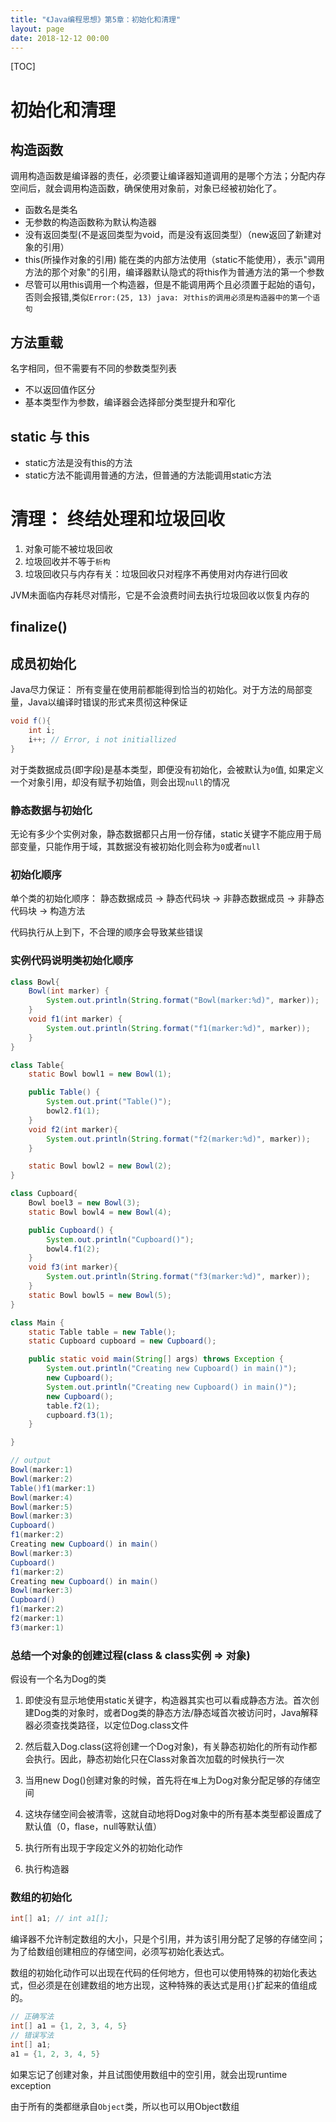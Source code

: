 ```yaml
---
title: "《Java编程思想》第5章：初始化和清理"
layout: page
date: 2018-12-12 00:00
---
```


[TOC]

# 初始化和清理

## 构造函数

调用构造函数是编译器的责任，必须要让编译器知道调用的是哪个方法；分配内存空间后，就会调用构造函数，确保使用对象前，对象已经被初始化了。

* 函数名是类名
* 无参数的构造函数称为默认构造器
* 没有返回类型(不是返回类型为void，而是没有返回类型）（new返回了新建对象的引用）
* this(所操作对象的引用) 能在类的内部方法使用（static不能使用），表示"调用方法的那个对象"的引用，编译器默认隐式的将this作为普通方法的第一个参数
* 尽管可以用this调用一个构造器，但是不能调用两个且必须置于起始的语句，否则会报错,类似`Error:(25, 13) java: 对this的调用必须是构造器中的第一个语句`

## 方法重载

名字相同，但不需要有不同的参数类型列表

* 不以返回值作区分
* 基本类型作为参数，编译器会选择部分类型提升和窄化

## static 与 this

* static方法是没有this的方法
* static方法不能调用普通的方法，但普通的方法能调用static方法

# 清理： 终结处理和垃圾回收

1. 对象可能不被垃圾回收
2. 垃圾回收并不等于`析构`
3. 垃圾回收只与内存有关：垃圾回收只对程序不再使用对内存进行回收

JVM未面临内存耗尽对情形，它是不会浪费时间去执行垃圾回收以恢复内存的

## finalize()

## 成员初始化

Java尽力保证： 所有变量在使用前都能得到恰当的初始化。对于方法的局部变量，Java以编译时错误的形式来贯彻这种保证

```java
void f(){
    int i;
    i++; // Error, i not initiallized
}
```

对于类数据成员(即字段)是基本类型，即便没有初始化，会被默认为`0`值, 如果定义一个对象引用，却没有赋予初始值，则会出现`null`的情况

### 静态数据与初始化

无论有多少个实例对象，静态数据都只占用一份存储，static关键字不能应用于局部变量，只能作用于域，其数据没有被初始化则会称为`0`或者`null`

### 初始化顺序

单个类的初始化顺序： 静态数据成员 -> 静态代码块 -> 非静态数据成员 -> 非静态代码块 -> 构造方法

代码执行从上到下，不合理的顺序会导致某些错误

### 实例代码说明类初始化顺序

```java
class Bowl{
    Bowl(int marker) {
        System.out.println(String.format("Bowl(marker:%d)", marker));
    }
    void f1(int marker) {
        System.out.println(String.format("f1(marker:%d)", marker));
    }
}

class Table{
    static Bowl bowl1 = new Bowl(1);

    public Table() {
        System.out.print("Table()");
        bowl2.f1(1);
    }
    void f2(int marker){
        System.out.println(String.format("f2(marker:%d)", marker));
    }

    static Bowl bowl2 = new Bowl(2);
}

class Cupboard{
    Bowl boel3 = new Bowl(3);
    static Bowl bowl4 = new Bowl(4);

    public Cupboard() {
        System.out.println("Cupboard()");
        bowl4.f1(2);
    }
    void f3(int marker){
        System.out.println(String.format("f3(marker:%d)", marker));
    }
    static Bowl bowl5 = new Bowl(5);
}

class Main {
    static Table table = new Table();
    static Cupboard cupboard = new Cupboard();

    public static void main(String[] args) throws Exception {
        System.out.println("Creating new Cupboard() in main()");
        new Cupboard();
        System.out.println("Creating new Cupboard() in main()");
        new Cupboard();
        table.f2(1);
        cupboard.f3(1);
    }

}
```

```java
// output
Bowl(marker:1)
Bowl(marker:2)
Table()f1(marker:1)
Bowl(marker:4)
Bowl(marker:5)
Bowl(marker:3)
Cupboard()
f1(marker:2)
Creating new Cupboard() in main()
Bowl(marker:3)
Cupboard()
f1(marker:2)
Creating new Cupboard() in main()
Bowl(marker:3)
Cupboard()
f1(marker:2)
f2(marker:1)
f3(marker:1)
```

### 总结一个对象的创建过程(class & class实例 => 对象)

假设有一个名为Dog的类

1. 即使没有显示地使用static关键字，构造器其实也可以看成静态方法。首次创建Dog类的对象时，或者Dog类的静态方法/静态域首次被访问时，Java解释器必须查找类路径，以定位Dog.class文件
2. 然后载入Dog.class(这将创建一个Dog对象)，有关静态初始化的所有动作都会执行。因此，静态初始化只在Class对象首次加载的时候执行一次

3. 当用new Dog()创建对象的时候，首先将在`堆`上为Dog对象分配足够的存储空间
4. 这块存储空间会被清零，这就自动地将Dog对象中的所有基本类型都设置成了默认值（0，flase，null等默认值）
5. 执行所有出现于字段定义外的初始化动作
6. 执行构造器

### 数组的初始化

```java
int[] a1; // int a1[];
```

编译器不允许制定数组的大小，只是个引用，并为该引用分配了足够的存储空间；为了给数组创建相应的存储空间，必须写初始化表达式。

数组的初始化动作可以出现在代码的任何地方，但也可以使用特殊的初始化表达式，但必须是在创建数组的地方出现，这种特殊的表达式是用`{}`扩起来的值组成的。

```java
// 正确写法
int[] a1 = {1, 2, 3, 4, 5}
// 错误写法
int[] a1;
a1 = {1, 2, 3, 4, 5}
```

如果忘记了创建对象，并且试图使用数组中的空引用，就会出现runtime exception

由于所有的类都继承自`Object`类，所以也可以用Object数组